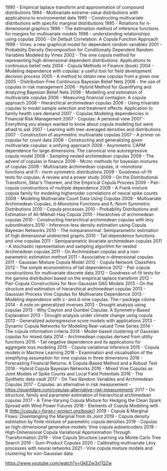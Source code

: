 1990 - Empirical laplace transform and approximation of compound distributions
1994 - Multivariate extreme-value distributions with applications to environmental data
1995 - Constructing multivariate distributions with specific marginal distributions
1995 - Rotations for n-dimensional graphics
1996 - The estimation method of inference functions for margins for multivariate models
1998 - understanding relationships using copulas
2000 - On Default Correlation: A Copula Function Approach
1999 - Vines: a new graphical model for dependent random variables
2001 - Probability Density Decomposition for Conditionally Dependent Random Variables Modeled by Vines
2002 - The vine copula method for representing high dimensional dependent distributions: Applications to continuous belief nets
2004 - Copula Methods in Finance (book)
2004 - Modeling dependence with copulas: a useful tool for field development decision process
2005 - A method to obtain new copulas from a given one
2005 - Distribution-Free Continuous Bayesian Belief Nets
2006 - the use of copulas in risk management
2006 - Hybrid Method for Quantifying and Analyzing Bayesian Belief Nets
2006 - Modelling and estimation of multivariate copulas
2006 - Measuring financial contagion: A copula approach
2006 - Hierarchical archimedean copulas
2006 - Using trivariate copulas to model sample selection and treatment effects: Application to family health care demand
2007 - Copulas Modeling dependencies in Financial Risk Management
2007 - Copulas: A personal view
2007 - Everything you always wanted to know about copula modeling but were afraid to ask
2007 - Learning with tree-averaged densities and distributions
2007 - Construction of asymmetric multivariate copulas
2007 - A primer on copulas for count data
2008 - Constructing and generalizing given multivariate copulas: a unifying approach
2008 - Asymmetric CAPM dependence for large dimensions: The canonical vine autoregressive copula model
2008 - Sampling nested archimedean copulas
2009 - The advent of copulas in finance
2009 - Mcmc methods for bayesian mixtures of copulas
2009 - Multivariate archimedean copulas, d -monotone functions and l1 - norm symmetric distributions
2009 - Goodness-of-fit tests for copulas: A review and a power study
2009 - On the Distributional Transform, Sklar’s Theorem, and the Empirical Copula Process
2009 - Pair-copula constructions of multiple dependence
2009 - A Frank mixture copula family for modeling higherorder correlations of neural spike counts
2009 - Modeling Multivariate Count Data Using Copulas
2009 - Multivariate Archimedean Copulas, d-Monotone Functions and ℓ₁-Norm Symmetric Distributions
2010 - Copula processes
2010 - Probability Distributions and Estimation of Ali-Mikhail-Haq Copula
2010 - Hierarchies of archimedean copulas
2010 - Constructing hierarchical archimedean copulas with lévy subordinators
2010 - Inference-less density estimation using Copula Bayesian Networks
2010 - The nonparanormal: Semiparametric estimation of high dimensional undirected graphs
2010 - Tail dependence functions and vine copulas
2011 - Semiparametric bivariate archimedean copulas
2011 - A stochastic representation and sampling algorithm for nested Archimedean copulas
2011 - On Archimedean copulas and a non-parametric estimation method
2011 - Associative n-dimensional copulas
2011 - Gaussian Mixture Copula Model
2012 - Copula Network Classifiers
2012 - The simple econometrics of tail dependence
2012 - Pair copula constructions for multivariate discrete data
2012 - Goodness-of-fit tests for the gamma distribution based on the empirical laplace transform
2012 - Pair-Copula Constructions for Non-Gaussian DAG Models
2013 - On the structure and estimation of hierarchical archimedean copulas
2013 - Gaussian Process Vine Copulas for Multivariate Dependence
2013 - Modeling dependence with c- and d-vine copulas: The r package cdvine
2014 - A note on generalized inverses
2013 - Drought analysis using copulas
2013 - Why Clayton and Gumbel Copulas: A Symmetry-Based Explanation
2013 - Drought analysis under climate change using copula
2013 - Generalized autoregressive score models with applications
2013 - Dynamic Copula Networks for Modeling Real-valued Time Series
2014 - The copula information criteria
2014 - Model-based clustering of Gaussian copulas for mixed data
2014 - Archimedean copulas derived from utility functions
2015 - Tail negative dependence and its applications for aggregate loss modeling
2015 - Copula variational inference
2015 - Copula models in Machine Learning
2016 - Examination and visualisation of the simplifying assumption for vine copulas in three dimensions
2016 - Forecasting Financial Returns: A Copula-Based Method and a Robust Test
2016 - Hybrid Copula Bayesian Networks
2016 - Mixed Vine Copulas as Joint Models of Spike Counts and Local Field Potentials
2016 - The Synthetic data vault
2017 - On Two Random Variables and Archimedean Copulas
2017 - Copulas: an alternative in risk measurement - https://quantdare.com/copulas-alternative-risk-measurement/
2017 - On structure, family and parameter estimation of hierarchical archimedean copulas
2017 - A Time-Varying Copula Mixture for Hedging the Clean Spark Spread with Wind Power Futures
2018 - Elements of Copula Modeling with R (http://copula.r-forge.r-project.org/book/)
2019 - Copula & Marginal Flows: Disentangling the Marginal from its Joint
2019 - Copula density estimation by finite mixture of parametric copula densities
2019 - Copulas as high-dimensional generative models: Vine copula autoencoders
2019 - High-Dimensional Copula Variational Approximation Through Transformation
2019 - Vine Copula Structure Learning via Monte Carlo Tree Search
2019 - Sum-Product Copulas
2020 - Calibrating multivariate Lévy processes with neural networks
2021 - Vine copula mixture models and clustering for non-Gaussian data

https://www.youtube.com/watch?v=GkEZw3xTQZw